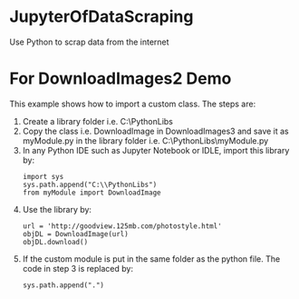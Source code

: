 # JupyterOfDataScraping
Use Python to scrap data from the internet
# For DownloadImages2 Demo
This example shows how to import a custom class. 
The steps are:
1. Create a library folder i.e. C:\\PythonLibs
2. Copy the class i.e. DownloadImage in DownloadImages3 and save it as myModule.py in the library folder i.e. C:\\PythonLibs\\myModule.py
3. In any Python IDE such as Jupyter Notebook or IDLE, import this library by:
   ```
   import sys
   sys.path.append("C:\\PythonLibs")
   from myModule import DownloadImage
   ```
4. Use the library by:
   ```
   url = 'http://goodview.125mb.com/photostyle.html'
   objDL = DownloadImage(url)
   objDL.download()
   ```
5. If the custom module is put in the same folder as the python file. The code in step 3 is replaced by:
   ```
   sys.path.append(".")
   ```
